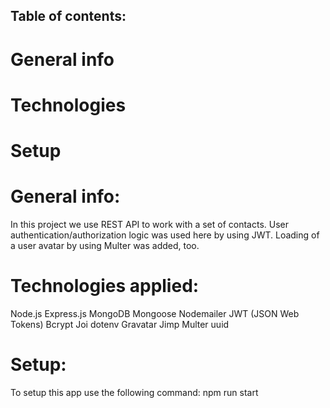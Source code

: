 ## Table of contents:

# General info

# Technologies

# Setup

# General info:

In this project we use REST API to work with a set of contacts. User authentication/authorization logic was used here by using JWT. Loading of a user avatar by using Multer was added, too.

# Technologies applied:

Node.js
Express.js
MongoDB
Mongoose
Nodemailer
JWT (JSON Web Tokens)
Bcrypt
Joi
dotenv
Gravatar
Jimp
Multer
uuid

# Setup:

To setup this app use the following command: npm run start
